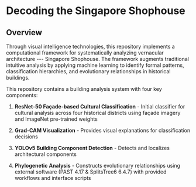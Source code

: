 # Decoding the Singapore Shophouse
## Overview

Through visual intelligence technologies, this repository implements a computational framework for systematically analyzing vernacular architecture --- Singapore Shophouse. The framework augments traditional intuitive analysis by applying machine learning to identify formal patterns, classification hierarchies, and evolutionary relationships in historical buildings.

This repository contains a building analysis system with four key components:

1. **ResNet-50 Façade-based Cultural Classification** - Initial classifier for cultural analysis across four historical districts using façade imagery and ImageNet pre-trained weights

2. **Grad-CAM Visualization** - Provides visual explanations for classification decisions

3. **YOLOv5 Building Component Detection** - Detects and localizes architectural components

4. **Phylogenetic Analysis** - Constructs evolutionary relationships using external software (PAST 4.17 & SplitsTree6 6.4.7) with provided workflows and interface scripts
